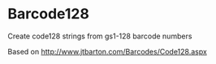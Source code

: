 # Barcode128
Create code128 strings from gs1-128 barcode numbers

Based on http://www.jtbarton.com/Barcodes/Code128.aspx
